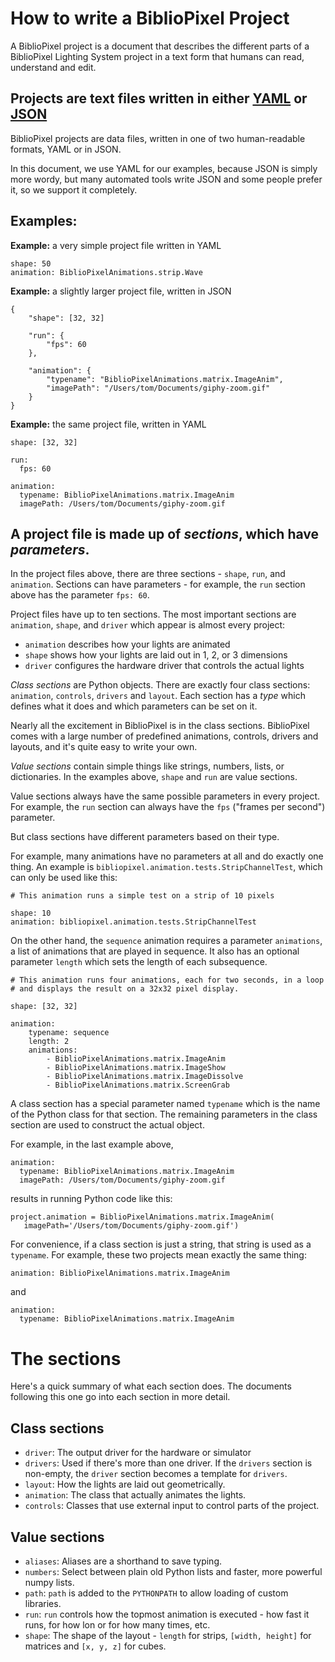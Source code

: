 # How to write a BiblioPixel Project

A BiblioPixel project is a document that describes the different parts of a
BiblioPixel Lighting System project in a text form that humans can read,
understand and edit.

## Projects are text files written in either [YAML](https://yaml.org) or [JSON](https://json.org)

BiblioPixel projects are data files, written in one of two human-readable
formats, YAML or in JSON.

In this document, we use YAML for our examples, because JSON is simply more
wordy, but many automated tools write JSON and some people prefer it, so we
support it completely.

## Examples:

**Example:** a very simple project file written in YAML

    shape: 50
    animation: BiblioPixelAnimations.strip.Wave

**Example:** a slightly larger project file, written in JSON

    {
        "shape": [32, 32]

        "run": {
            "fps": 60
        },

        "animation": {
            "typename": "BiblioPixelAnimations.matrix.ImageAnim",
            "imagePath": "/Users/tom/Documents/giphy-zoom.gif"
        }
    }

**Example:** the same project file, written in YAML

    shape: [32, 32]

    run:
      fps: 60

    animation:
      typename: BiblioPixelAnimations.matrix.ImageAnim
      imagePath: /Users/tom/Documents/giphy-zoom.gif

## A project file is made up of _sections_, which have _parameters_.

In the project files above, there are three sections - `shape`, `run`,
and `animation`.  Sections can have parameters - for example, the `run` section
above has the parameter `fps: 60`.

Project files have up to ten sections.  The most important sections are
`animation`, `shape`, and `driver` which appear is almost every project:

* `animation` describes how your lights are animated
* `shape` shows how your lights are laid out in 1, 2, or 3 dimensions
* `driver` configures the hardware driver that controls the actual lights

_Class sections_ are Python objects.  There are exactly four class sections:
`animation`, `controls`, `drivers` and `layout`.  Each section has a _type_
which defines what it does and which parameters can be set on it.

Nearly all the excitement in BiblioPixel is in the class sections. BiblioPixel
comes with a large number of predefined animations, controls, drivers and
layouts, and it's quite easy to write your own.

_Value sections_ contain simple things like strings, numbers, lists, or
dictionaries.  In the examples above, `shape` and `run` are value sections.

Value sections always have the same possible parameters in every project.  For
example, the `run` section can always have the `fps` ("frames per second")
parameter.

But class sections have different parameters based on their type.

For example, many animations have no parameters at all and do exactly one
thing.  An example is `bibliopixel.animation.tests.StripChannelTest`, which can
only be used like this:

    # This animation runs a simple test on a strip of 10 pixels

    shape: 10
    animation: bibliopixel.animation.tests.StripChannelTest


On the other hand, the `sequence` animation requires a parameter `animations`,
a list of animations that are played in sequence.  It also has an optional
parameter `length` which sets the length of each subsequence.

    # This animation runs four animations, each for two seconds, in a loop
    # and displays the result on a 32x32 pixel display.

    shape: [32, 32]

    animation:
        typename: sequence
        length: 2
        animations:
            - BiblioPixelAnimations.matrix.ImageAnim
            - BiblioPixelAnimations.matrix.ImageShow
            - BiblioPixelAnimations.matrix.ImageDissolve
            - BiblioPixelAnimations.matrix.ScreenGrab


A class section has a special parameter named `typename` which is the name of
the Python class for that section. The remaining parameters in the class section
are used to construct the actual object.

For example, in the last example above,

    animation:
      typename: BiblioPixelAnimations.matrix.ImageAnim
      imagePath: /Users/tom/Documents/giphy-zoom.gif

results in running Python code like this:

    project.animation = BiblioPixelAnimations.matrix.ImageAnim(
       imagePath='/Users/tom/Documents/giphy-zoom.gif')

For convenience, if a class section is just a string, that string is used as a
`typename`. For example, these two projects mean exactly the same thing:

    animation: BiblioPixelAnimations.matrix.ImageAnim

and

    animation:
      typename: BiblioPixelAnimations.matrix.ImageAnim

# The sections

Here's a quick summary of what each section does.  The documents following this
one go into each section in more detail.


## Class sections

* `driver`: The output driver for the hardware or simulator
* `drivers`: Used if there's more than one driver.  If the `drivers` section is
  non-empty, the `driver` section becomes a template for `drivers`.
* `layout`: How the lights are laid out geometrically.
* `animation`: The class that actually animates the lights.
* `controls`: Classes that use external input to control parts of
  the project.

## Value sections

* `aliases`: Aliases are a shorthand to save typing.
* `numbers`: Select between plain old Python lists and faster, more powerful
numpy lists.
* `path`: `path` is added to the `PYTHONPATH` to allow loading of custom
  libraries.
* `run`: `run` controls how the topmost animation is executed - how fast it
  runs, for how lon or for how many times, etc.
* `shape`: The shape of the layout - `length` for strips, `[width, height]` for
matrices and `[x, y, z]` for cubes.
